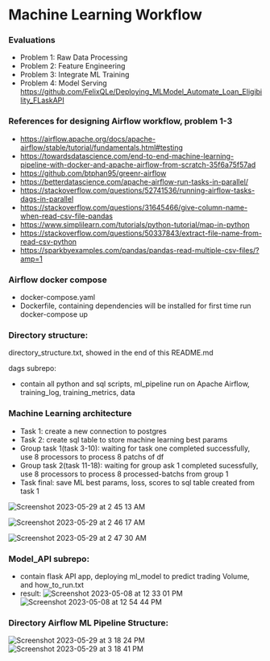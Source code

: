 # Machine Learning Workflow
### Evaluations

- Problem 1: Raw Data Processing  
- Problem 2: Feature Engineering
- Problem 3: Integrate ML Training
- Problem 4: Model Serving
  https://github.com/FelixQLe/Deploying_MLModel_Automate_Loan_Eligibility_FLaskAPI
### References for designing Airflow workflow, problem 1-3
- https://airflow.apache.org/docs/apache-airflow/stable/tutorial/fundamentals.html#testing
- https://towardsdatascience.com/end-to-end-machine-learning-pipeline-with-docker-and-apache-airflow-from-scratch-35f6a75f57ad
- https://github.com/btphan95/greenr-airflow
- https://betterdatascience.com/apache-airflow-run-tasks-in-parallel/
- https://stackoverflow.com/questions/52741536/running-airflow-tasks-dags-in-parallel
- https://stackoverflow.com/questions/31645466/give-column-name-when-read-csv-file-pandas
- https://www.simplilearn.com/tutorials/python-tutorial/map-in-python
- https://stackoverflow.com/questions/50337843/extract-file-name-from-read-csv-python
- https://sparkbyexamples.com/pandas/pandas-read-multiple-csv-files/?amp=1

### Airflow docker compose
- docker-compose.yaml
- Dockerfile, containing dependencies will be installed for first time run docker-compose up
### Directory structure: 
directory_structure.txt, showed in the end of this README.md


dags subrepo: 
- contain all python and sql scripts, ml_pipeline run on Apache Airflow, training_log, training_metrics, data

### Machine Learning architecture

- Task 1: create a new connection to postgres
- Task 2: create sql table to store machine learning best params
- Group task 1(task 3-10): waiting for task one completed successfully, use 8 processors to process 8 patchs of df
- Group task 2(task 11-18): waiting for group ask 1 completed sucessfully, use 8 processors to process 8 processed-batchs from group 1
- Task final: save ML best params, loss, scores to sql table created from task 1

![Screenshot 2023-05-29 at 2 45 13 AM](https://github.com/FelixQLe/Work_Sample_ML_Pipeline/assets/93171100/966e3e97-ac45-47fc-a6d8-01c357c993f8)

![Screenshot 2023-05-29 at 2 46 17 AM](https://github.com/FelixQLe/Work_Sample_ML_Pipeline/assets/93171100/a515dff4-6403-4e16-a160-bf1427af2982)

![Screenshot 2023-05-29 at 2 47 30 AM](https://github.com/FelixQLe/Work_Sample_ML_Pipeline/assets/93171100/c487375e-a82f-419b-9a28-91900142fe29)


### Model_API subrepo:
- contain flask API app, deploying ml_model to predict trading Volume, and how_to_run.txt
- result:
![Screenshot 2023-05-08 at 12 33 01 PM](https://user-images.githubusercontent.com/93171100/236879582-933e51cf-fbcf-4eca-afcb-3055db07d267.png)
![Screenshot 2023-05-08 at 12 54 44 PM](https://user-images.githubusercontent.com/93171100/236884019-1195fdd6-977c-48b7-8269-091ef485ab3e.png)

### Directory Airflow ML Pipeline Structure:
![Screenshot 2023-05-29 at 3 18 24 PM](https://github.com/FelixQLe/Work_Sample_ML_Pipeline/assets/93171100/644ad518-fae6-4be1-be87-dd4619bf0824)
![Screenshot 2023-05-29 at 3 18 41 PM](https://github.com/FelixQLe/Work_Sample_ML_Pipeline/assets/93171100/ec1187a0-3a3f-4b66-8937-260a5d0be5c6)
